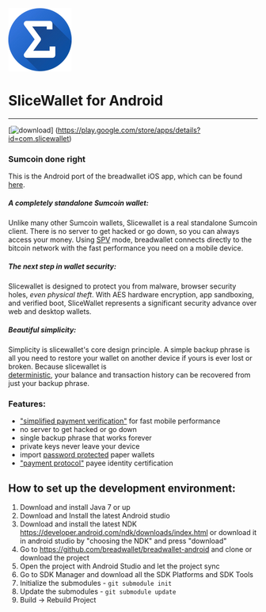 ![ƀ](/images/icon.png) 
# SliceWallet for Android
----------------------------------

[![download](/images/icon-google-play.png)]
(https://play.google.com/store/apps/details?id=com.slicewallet)

### Sumcoin done right

This is the Android port of the breadwallet iOS app, which can be found [here](https://github.com/breadwallet/breadwallet/).

##### A completely standalone Sumcoin wallet:

Unlike many other Sumcoin wallets, Slicewallet is a real standalone Sumcoin
client. There is no server to get hacked or go down, so you can always access
your money. Using
[SPV](https://en.bitcoin.it/wiki/Thin_Client_Security#Header-Only_Clients)
mode, breadwallet connects directly to the bitcoin network with the fast
performance you need on a mobile device.

##### The next step in wallet security:

Slicewallet is designed to protect you from malware, browser security holes,
*even physical theft*. With AES hardware encryption, app sandboxing, and verified boot, SliceWallet represents a significant security advance over
web and desktop wallets.

##### Beautiful simplicity:

Simplicity is slicewallet's core design principle. A simple backup phrase is
all you need to restore your wallet on another device if yours is ever lost or
broken.  Because slicewallet is  
[deterministic](https://github.com/bitcoin/bips/blob/master/bip-0032.mediawiki),
your balance and transaction history can be recovered from just your backup
phrase.

### Features:

- ["simplified payment verification"](https://github.com/bitcoin/bips/blob/master/bip-0037.mediawiki) for fast mobile performance
- no server to get hacked or go down
- single backup phrase that works forever
- private keys never leave your device
- import [password protected](https://github.com/bitcoin/bips/blob/master/bip-0038.mediawiki) paper wallets
- ["payment protocol"](https://github.com/bitcoin/bips/blob/master/bip-0070.mediawiki) payee identity certification

## How to set up the development environment:
1. Download and install Java 7 or up
2. Download and Install the latest Android studio
3. Download and install the latest NDK https://developer.android.com/ndk/downloads/index.html or download it in android studio by "choosing the NDK" and press "download"
4. Go to https://github.com/breadwallet/breadwallet-android and clone or download the project
5. Open the project with Android Studio and let the project sync
6. Go to SDK Manager and download all the SDK Platforms and SDK Tools
7. Initialize the submodules - <code>git submodule init</code>
8. Update the submodules - <code>git submodule update</code>
9. Build -> Rebuild Project
